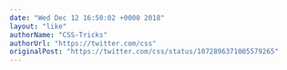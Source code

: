 ```yaml
---
date: "Wed Dec 12 16:50:02 +0000 2018"
layout: "like"
authorName: "CSS-Tricks"
authorUrl: "https://twitter.com/css"
originalPost: "https://twitter.com/css/status/1072896371005579265"
---
```

